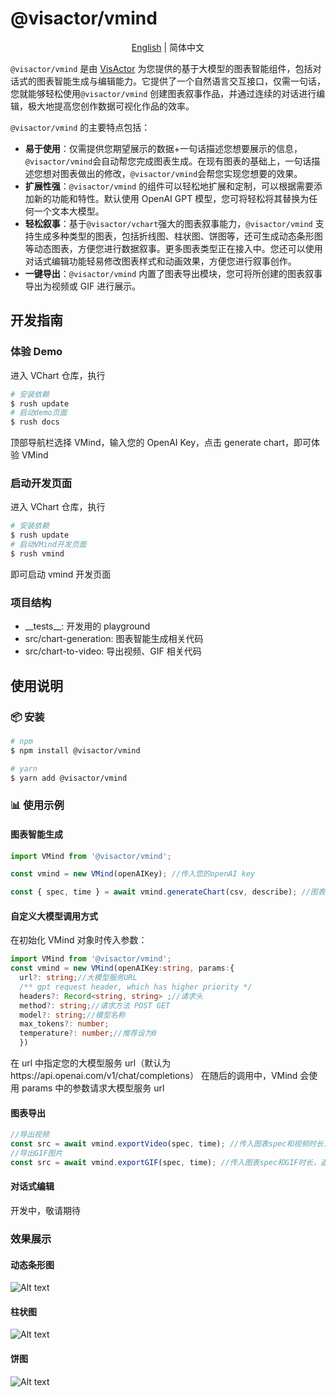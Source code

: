 # @visactor/vmind

<div align="center">

[English](README.md) | 简体中文

</div>

`@visactor/vmind` 是由 [VisActor](https://www.visactor.io/) 为您提供的基于大模型的图表智能组件，包括对话式的图表智能生成与编辑能力。它提供了一个自然语言交互接口，仅需一句话，您就能够轻松使用`@visactor/vmind` 创建图表叙事作品，并通过连续的对话进行编辑，极大地提高您创作数据可视化作品的效率。

`@visactor/vmind` 的主要特点包括：

- **易于使用**：仅需提供您期望展示的数据+一句话描述您想要展示的信息，`@visactor/vmind`会自动帮您完成图表生成。在现有图表的基础上，一句话描述您想对图表做出的修改，`@visactor/vmind`会帮您实现您想要的效果。
- **扩展性强**：`@visactor/vmind` 的组件可以轻松地扩展和定制，可以根据需要添加新的功能和特性。默认使用 OpenAI GPT 模型，您可将轻松将其替换为任何一个文本大模型。
- **轻松叙事**：基于`@visactor/vchart`强大的图表叙事能力，`@visactor/vmind` 支持生成多种类型的图表，包括折线图、柱状图、饼图等，还可生成动态条形图等动态图表，方便您进行数据叙事。更多图表类型正在接入中。您还可以使用对话式编辑功能轻易修改图表样式和动画效果，方便您进行叙事创作。
- **一键导出**：`@visactor/vmind` 内置了图表导出模块，您可将所创建的图表叙事导出为视频或 GIF 进行展示。

## 开发指南

### 体验 Demo

进入 VChart 仓库，执行

```bash
# 安装依赖
$ rush update
# 启动demo页面
$ rush docs
```

顶部导航栏选择 VMind，输入您的 OpenAI Key，点击 generate chart，即可体验 VMind

### 启动开发页面

进入 VChart 仓库，执行

```bash
# 安装依赖
$ rush update
# 启动VMind开发页面
$ rush vmind
```

即可启动 vmind 开发页面

### 项目结构

- \_\_tests\_\_: 开发用的 playground
- src/chart-generation: 图表智能生成相关代码
- src/chart-to-video: 导出视频、GIF 相关代码

## 使用说明

### 📦 安装

```bash
# npm
$ npm install @visactor/vmind

# yarn
$ yarn add @visactor/vmind
```

### 📊 使用示例

#### 图表智能生成

```typescript
import VMind from '@visactor/vmind';

const vmind = new VMind(openAIKey); //传入您的openAI key

const { spec, time } = await vmind.generateChart(csv, describe); //图表智能生成，传入您的csv格式的数据和图表描述，返回图表spec和图表动画时长
```

#### 自定义大模型调用方式

在初始化 VMind 对象时传入参数：

```typescript
import VMind from '@visactor/vmind';
const vmind = new VMind(openAIKey:string, params:{
  url?: string;//大模型服务URL
  /** gpt request header, which has higher priority */
  headers?: Record<string, string> ;//请求头
  method?: string;//请求方法 POST GET
  model?: string;//模型名称
  max_tokens?: number;
  temperature?: number;//推荐设为0
  })
```

在 url 中指定您的大模型服务 url（默认为https://api.openai.com/v1/chat/completions）
在随后的调用中，VMind 会使用 params 中的参数请求大模型服务 url

#### 图表导出

```typescript
//导出视频
const src = await vmind.exportVideo(spec, time); //传入图表spec和视频时长，返回ObjectURL
//导出GIF图片
const src = await vmind.exportGIF(spec, time); //传入图表spec和GIF时长，返回ObjectURL
```

#### 对话式编辑

开发中，敬请期待

### 效果展示

#### 动态条形图

![Alt text](https://lf9-dp-fe-cms-tos.byteorg.com/obj/bit-cloud/VChart-Video-2.gif)

#### 柱状图

![Alt text](https://lf9-dp-fe-cms-tos.byteorg.com/obj/bit-cloud/VChart-Video-1.gif)

#### 饼图

![Alt text](https://lf9-dp-fe-cms-tos.byteorg.com/obj/bit-cloud/VChart-Video-3.gif)
